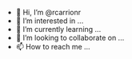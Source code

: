 - 👋 Hi, I’m @rcarrionr
- 👀 I’m interested in ...
- 🌱 I’m currently learning ...
- 💞️ I’m looking to collaborate on ...
- 📫 How to reach me ...

<!---
rcarrionr/rcarrionr is a ✨ special ✨ repository because its `README.md` (this file) appears on your GitHub profile.
You can click the Preview link to take a look at your changes.
--->
